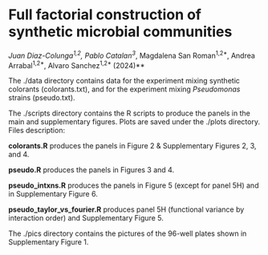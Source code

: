 # Full factorial construction of synthetic microbial communities

**Juan Diaz-Colunga<sup>1,2*</sup>, Pablo Catalan<sup>3*</sup>, Magdalena San Roman<sup>1,2*</sup>, Andrea Arrabal<sup>1,2*</sup>, Alvaro Sanchez<sup>1,2*</sup> (2024)**

The ./data directory contains data for the experiment mixing synthetic colorants (colorants.txt), and for the experiment mixing *Pseudomonas* strains (pseudo.txt).

The ./scripts directory contains the R scripts to produce the panels in the main and supplementary figures. Plots are saved under the ./plots directory. Files description:

**colorants.R**   produces the panels in Figure 2 & Supplementary Figures 2, 3, and 4.

**pseudo.R**   produces the panels in Figures 3 and 4.

**pseudo_intxns.R**   produces the panels in Figure 5 (except for panel 5H) and in Supplementary Figure 6.

**pseudo_taylor_vs_fourier.R**   produces panel 5H (functional variance by interaction order) and Supplementary Figure 5.

The ./pics directory contains the pictures of the 96-well plates shown in Supplementary Figure 1.